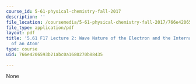 ```yaml
---
course_id: 5-61-physical-chemistry-fall-2017
description: ''
file_location: /coursemedia/5-61-physical-chemistry-fall-2017/766e4206593b21abc0a1680270b88435_MIT5_61F17_lec2.pdf
file_type: application/pdf
layout: pdf
title: '5.61 F17 Lecture 2: Wave Nature of the Electron and the Internal Structure
  of an Atom'
type: course
uid: 766e4206593b21abc0a1680270b88435

---
```

None